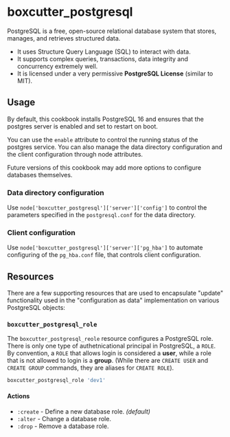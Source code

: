 # boxcutter_postgresql

PostgreSQL is a free, open-source relational database system that stores,
manages, and retrieves structured data.

- It uses Structure Query Language (SQL) to interact with data.
- It supports complex queries, transactions, data integrity and concurrency
  extremely well.
- It is licensed under a very permissive **PostgreSQL License** (similar to
  MIT).

## Usage

By default, this cookbook installs PostgreSQL 16 and ensures
that the postgres server is enabled and set to restart on boot.

You can use the `enable` attribute to control the running status of the
postgres service. You can also manage the data directory configuration
and the client configuration through node attributes.

Future versions of this cookbook may add more options to configure
databases themselves.

### Data directory configuration

Use `node['boxcutter_postgresql']['server']['config']` to control the
parameters specified in the `postgresql.conf` for the data directory.

### Client configuration

Use `node['boxcutter_postgresql']['server']['pg_hba']` to automate
configuring of the `pg_hba.conf` file, that controls client configuration.

## Resources

There are a few supporting resources that are used to encapsulate "update"
functionality used in the "configuration as data" implementation on various
PostgreSQL objects:

### `boxcutter_postgresql_role`

The `boxcutter_postgresql_reole` resource configures a PostgreSQL role.
There is only one type of authetnicational principal in PostgreSQL, a `ROLE`.
By convention, a `ROLE` that allows login is considered a **user**, while a
role that is not allowed to login is a **group**. (While there are 
`CREATE USER` and `CREATE GROUP` commands, they are aliases for `CREATE ROLE`).

```ruby
boxcutter_postgresql_role 'dev1'
```

#### Actions

- `:create` - Define a new database role. *(default)*
- `:alter` - Change a database role.
- `:drop` - Remove a database role.

